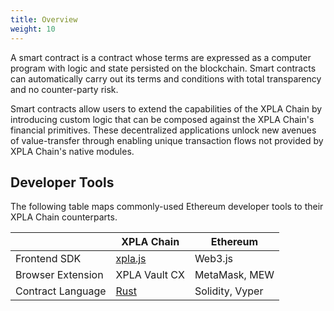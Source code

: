 ```yaml
---
title: Overview
weight: 10
---
```


A smart contract is a contract whose terms are expressed as a computer program with logic and state persisted on the blockchain. Smart contracts can automatically carry out its terms and conditions with total transparency and no counter-party risk.

Smart contracts allow users to extend the capabilities of the XPLA Chain by introducing custom logic that can be composed against the XPLA Chain's financial primitives. These decentralized applications unlock new avenues of value-transfer through enabling unique transaction flows not provided by XPLA Chain's native modules.

## Developer Tools

The following table maps commonly-used Ethereum developer tools to their XPLA Chain counterparts.

|                   | XPLA Chain                                   | Ethereum        |
| ----------------- |----------------------------------------------| --------------- |
| Frontend SDK      | [xpla.js](https://github.com/xpladev/xpla.js) | Web3.js |
| Browser Extension | XPLA Vault CX                               | MetaMask, MEW   |
| Contract Language | [Rust](https://www.rust-lang.org/)           | Solidity, Vyper |

